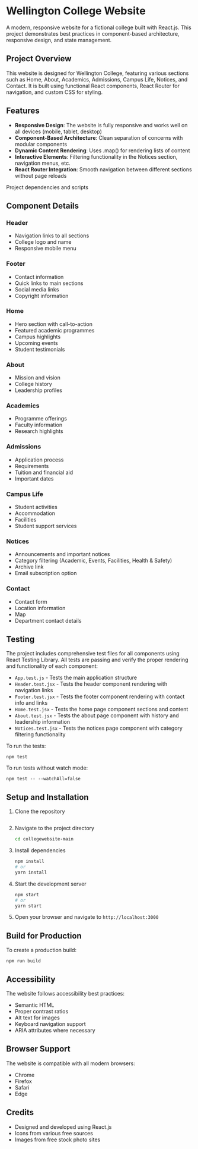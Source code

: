 # Wellington College Website

A modern, responsive website for a fictional college built with React.js. This project demonstrates best practices in component-based architecture, responsive design, and state management.

## Project Overview

This website is designed for Wellington College, featuring various sections such as Home, About, Academics, Admissions, Campus Life, Notices, and Contact. It is built using functional React components, React Router for navigation, and custom CSS for styling.

## Features

- **Responsive Design**: The website is fully responsive and works well on all devices (mobile, tablet, desktop)
- **Component-Based Architecture**: Clean separation of concerns with modular components
- **Dynamic Content Rendering**: Uses .map() for rendering lists of content
- **Interactive Elements**: Filtering functionality in the Notices section, navigation menus, etc.
- **React Router Integration**: Smooth navigation between different sections without page reloads

Project dependencies and scripts
## Component Details

### Header
- Navigation links to all sections
- College logo and name
- Responsive mobile menu

### Footer
- Contact information
- Quick links to main sections
- Social media links
- Copyright information

### Home
- Hero section with call-to-action
- Featured academic programmes
- Campus highlights
- Upcoming events
- Student testimonials

### About
- Mission and vision
- College history
- Leadership profiles

### Academics
- Programme offerings
- Faculty information
- Research highlights

### Admissions
- Application process
- Requirements
- Tuition and financial aid
- Important dates

### Campus Life
- Student activities
- Accommodation
- Facilities
- Student support services

### Notices
- Announcements and important notices
- Category filtering (Academic, Events, Facilities, Health & Safety)
- Archive link
- Email subscription option

### Contact
- Contact form
- Location information
- Map
- Department contact details

## Testing

The project includes comprehensive test files for all components using React Testing Library. All tests are passing and verify the proper rendering and functionality of each component:

- `App.test.js` - Tests the main application structure
- `Header.test.jsx` - Tests the header component rendering with navigation links
- `Footer.test.jsx` - Tests the footer component rendering with contact info and links
- `Home.test.jsx` - Tests the home page component sections and content
- `About.test.jsx` - Tests the about page component with history and leadership information
- `Notices.test.jsx` - Tests the notices page component with category filtering functionality

To run the tests:
```
npm test
```

To run tests without watch mode:
```
npm test -- --watchAll=false
```

## Setup and Installation

1. Clone the repository
   ```bash
   
   ```

2. Navigate to the project directory
   ```bash
   cd collegewebsite-main
   ```

3. Install dependencies
   ```bash
   npm install
   # or
   yarn install
   ```

4. Start the development server
   ```bash
   npm start
   # or
   yarn start
   ```

5. Open your browser and navigate to `http://localhost:3000`

## Build for Production

To create a production build:
```
npm run build
```

## Accessibility

The website follows accessibility best practices:
- Semantic HTML
- Proper contrast ratios
- Alt text for images
- Keyboard navigation support
- ARIA attributes where necessary

## Browser Support

The website is compatible with all modern browsers:
- Chrome
- Firefox
- Safari
- Edge

## Credits

- Designed and developed using React.js
- Icons from various free sources
- Images from free stock photo sites
